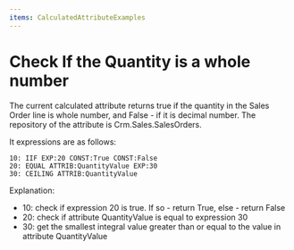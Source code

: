 ```yaml
---
items: CalculatedAttributeExamples
---
```


# Check If the Quantity is a whole number

The current calculated attribute returns true if the  quantity in the Sales Order line is whole number, and False - if it is  decimal number. The repository of the attribute is  Crm.Sales.SalesOrders.

It expressions are as follows:

```
10: IIF EXP:20 CONST:True CONST:False
20: EQUAL ATTRIB:QuantityValue EXP:30 
30: CEILING ATTRIB:QuantityValue
```



Explanation:

- 10: check if expression 20 is true. If so - return True, else - return False
- 20: check if attribute QuantityValue is equal to expression 30
- 30: get the smallest integral value greater than or equal to the value in attribute QuantityValue

